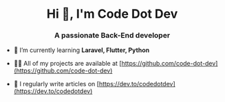<h1 align="center">Hi 👋, I'm Code Dot Dev</h1>
<h3 align="center">A passionate Back-End developer</h3>

- 🌱 I’m currently learning **Laravel, Flutter, Python**

- 👨‍💻 All of my projects are available at [https://github.com/code-dot-dev](https://github.com/code-dot-dev)

- 📝 I regularly write articles on [https://dev.to/codedotdev](https://dev.to/codedotdev)
